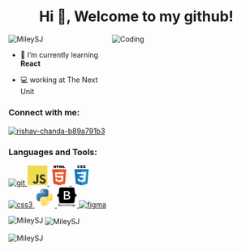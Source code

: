 ### <h1 align="center">Hi 👋, Welcome to my github! </h1>

<img align="right" alt="Coding" width="300" height="300" src="https://img.freepik.com/premium-vector/cute-kawaii-girl-working-desk-manga-chibi_342801-88.jpg?w=1380">


<p align="left"><img src="https://komarev.com/ghpvc/?username=MileySJ&label=Profile%20views&color=ff99ff&style=flat" alt="MileySJ" /></p>



- 🌱 I’m currently learning **React**

- 💻 working at The Next Unit


<h3 align="left">Connect with me:</h3>
<p align="left">

<a href="https://linkedin.com/in/oumayma-soujaa" target="blank"><img align="center" src="https://raw.githubusercontent.com/rahuldkjain/github-profile-readme-generator/master/src/images/icons/Social/linked-in-alt.svg" alt="rishav-chanda-b89a791b3" height="30" width="40" /></a>


<h3 align="left">Languages and Tools:</h3>
<p align="left"> <a href="https://git-scm.com/" target="_blank" rel="noreferrer"> <img src="https://www.vectorlogo.zone/logos/git-scm/git-scm-icon.svg" alt="git" width="40" height="40"/> </a> <a href="https://graphql.org" target="_blank" rel="noreferrer"> <a href="https://developer.mozilla.org/en-US/docs/Web/JavaScript" target="_blank" rel="noreferrer"> <img src="https://raw.githubusercontent.com/devicons/devicon/master/icons/javascript/javascript-original.svg" alt="javascript" width="40" height="40"/> </a> <a href="https://www.w3.org/html/" target="_blank" rel="noreferrer"> <img src="https://raw.githubusercontent.com/devicons/devicon/master/icons/html5/html5-original-wordmark.svg" alt="html5" width="40" height="40"/> </a> <a href="https://www.w3schools.com/css/" target="_blank" rel="noreferrer"> <img src="https://raw.githubusercontent.com/devicons/devicon/master/icons/css3/css3-original-wordmark.svg" alt="css3" width="40" height="40"/> </a> <a href="https://sass-lang.com/" target="_blank" rel="noreferrer"> <img src="https://sass-lang.com/assets/img/logos/logo.svg" alt="css3" width="40" height="40"/> </a> <a href="https://www.python.org" target="_blank" rel="noreferrer"> <img src="https://raw.githubusercontent.com/devicons/devicon/master/icons/python/python-original.svg" alt="python" width="40" height="40"/> </a> <a href="https://getbootstrap.com" target="_blank" rel="noreferrer"> <img src="https://raw.githubusercontent.com/devicons/devicon/master/icons/bootstrap/bootstrap-plain-wordmark.svg" alt="bootstrap" width="40" height="40"/> </a> <a href="https://www.figma.com/" target="_blank" rel="noreferrer"> <img src="https://www.vectorlogo.zone/logos/figma/figma-icon.svg" alt="figma" width="40" height="40"/> </a></p>

<p><img align="left" src="https://github-readme-stats.vercel.app/api/top-langs?username=MileySJ&show_icons=true&locale=en&layout=compact&theme=tokyonight" alt="MileySJ" /></p>

<p>&nbsp;<img align="center" src="https://github-readme-stats.vercel.app/api?username=MileySJ&show_icons=true&locale=en&theme=tokyonight" alt="MileySJ" /></p>

<p><img align="center" src="https://github-readme-streak-stats.herokuapp.com/?user=MileySJ&&theme=tokyonight" alt="MileySJ" /></p>

<!--
**MileySJ/MileySJ** is a ✨ _special_ ✨ repository because its `README.md` (this file) appears on your GitHub profile.

Here are some ideas to get you started:

- 🔭 I’m currently working on ...
- 🌱 I’m currently learning ...
- 👯 I’m looking to collaborate on ...
- 🤔 I’m looking for help with ...
- 💬 Ask me about ...
- 📫 How to reach me: ...
- 😄 Pronouns: ...
- ⚡ Fun fact: ...
-->
